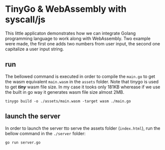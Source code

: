 # TinyGo & WebAssembly with syscall/js
This little applicaton demonstrates how we can integrate Golang programming language to work along with WebAssembly. Two example were made, the first one adds two numbers from user input, the second one capitalize a user input string. 

## run
The bellowed command is executed in order to compile the `main.go` to get the wasm equivalent `main.wasm` in the `assets` folder.
Note that tinygo is used to get ***tiny*** wasm file size. In my case it tooks only 181KB wherease if we use the built in go way it generates wasm file size almost 2MB.

```shell
tinygo build -o ./assets/main.wasm -target wasm ./main.go
```

## launch the server
In order to launch the server tto serve the assets folder (`index.html`), run the bellow command in the `./server` folder:
```shell
go run server.go
```
